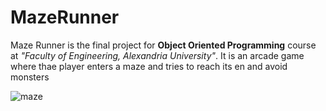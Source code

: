 # MazeRunner
Maze Runner is the final project for **Object Oriented Programming** course at _"Faculty of Engineering, Alexandria University"_.
It is an arcade game where thae player enters a maze and tries to reach its en and avoid monsters


![maze](https://user-images.githubusercontent.com/42680230/56060232-8d4a1280-5d66-11e9-902e-ee7ecccc6972.PNG)
